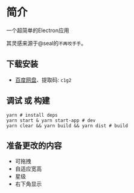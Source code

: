 # 简介

一个超简单的Electron应用

其灵感来源于@seal的`不再咬手手`。

## 下载安装

-  [百度网盘](https://pan.baidu.com/s/1EcMd2Zbo2Nh96J__-1EBQQ)、提取码: `c1g2`

## 调试 或 构建 

```shell
yarn # install deps
yarn start & yarn start-app # dev
yarn clear && yarn build && yarn dist # build
```

## 准备更改的内容

- 可拖拽
- 自适应宽高
- 星级
- 右下角显示